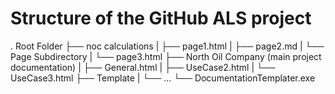# Structure of the GitHub ALS project

. Root Folder
├── noc calculations
|  ├── page1.html
|  ├── page2.md
|  └── Page Subdirectory
|     └── page3.html
├── North Oil Company (main project documentation)
|  ├── General.html
|  ├── UseCase2.html
|  └── UseCase3.html
├── Template
|  └── ...
└── DocumentationTemplater.exe
